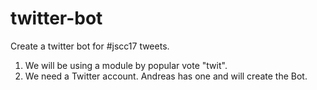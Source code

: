 # twitter-bot

Create a twitter bot for #jscc17 tweets.

1. We will be using a module by popular vote "twit".
2. We need a Twitter account. Andreas has one and will create the Bot.

